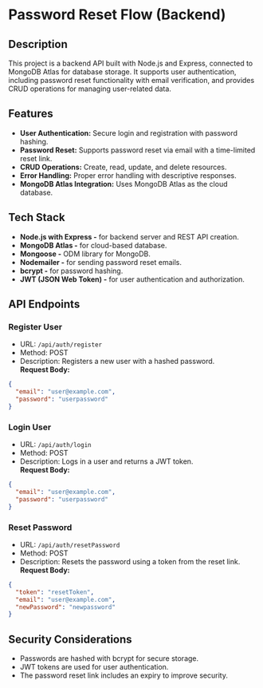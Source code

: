 # Password Reset Flow (Backend)
## Description
This project is a backend API built with Node.js and Express, connected to MongoDB Atlas for database storage. 
It supports user authentication, including password reset functionality with email verification, and provides CRUD operations for managing user-related data.

## Features
- **User Authentication:** Secure login and registration with password hashing.
- **Password Reset:** Supports password reset via email with a time-limited reset link.
- **CRUD Operations:** Create, read, update, and delete resources.
- **Error Handling:** Proper error handling with descriptive responses.
- **MongoDB Atlas Integration:** Uses MongoDB Atlas as the cloud database. 

## Tech Stack
- **Node.js with Express -** for backend server and REST API creation.
- **MongoDB Atlas -** for cloud-based database.
- **Mongoose -** ODM library for MongoDB.
- **Nodemailer -** for sending password reset emails.
- **bcrypt -** for password hashing.
- **JWT (JSON Web Token) -** for user authentication and authorization.

## API Endpoints
### Register User

- URL: `/api/auth/register`
- Method: POST
- Description: Registers a new user with a hashed password. <br>
**Request Body:**
```json
{
  "email": "user@example.com",
  "password": "userpassword"
}
```

### Login User

- URL: `/api/auth/login`
- Method: POST
- Description: Logs in a user and returns a JWT token. <br>
**Request Body:**
```json
{
  "email": "user@example.com",
  "password": "userpassword"
}
```

 ### Reset Password

- URL: `/api/auth/resetPassword`
- Method: POST
- Description: Resets the password using a token from the reset link. <br>
**Request Body:**
```json
{
  "token": "resetToken",
  "email": "user@example.com",
  "newPassword": "newpassword"
}
```

## Security Considerations
- Passwords are hashed with bcrypt for secure storage.
- JWT tokens are used for user authentication.
- The password reset link includes an expiry to improve security.
